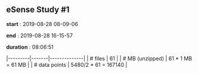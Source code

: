 ## eSense Study #1

__start__     : 2019-08-28 08-09-06

__end__       : 2019-08-28 16-15-57

__duration__  : 08:06:51

|---------|-------|--------------|
| # files | 61 |
| # MB (unzipped) | 61 * 1 MB = 61 MB |
| # data points   | 5480/2 * 61 = 167140 |
